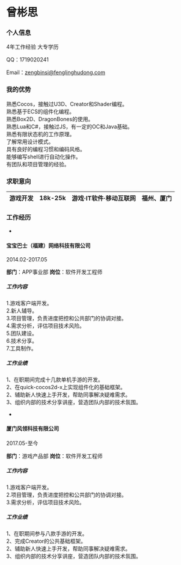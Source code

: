 # 曾彬思

### 个人信息

4年工作经验  大专学历

QQ：1719020241

Email：zengbinsi@fenglinghudong.com

### 我的优势

熟悉Cocos，接触过U3D、Creator和Shader编程。  
熟悉基于ECS的组件化编程。  
熟悉Box2D、DragonBones的使用。  
熟悉Lua和C#，接触过JS，有一定的OC和Java基础。  
熟悉有限状态机的工作原理。  
了解常用设计模式。  
具有良好的编程习惯和编码风格。  
能够编写shell进行自动化操作。  
有团队和项目管理的经验。  

### 求职意向

| 游戏开发 | 18k-25k | 游戏·IT软件·移动互联网 |福州、厦门 |
|:----:|:----:|:----:|:----:|

### 工作经历
-

#### 宝宝巴士（福建）网络科技有限公司


2014.02-2017.05

**部门**：APP事业部  **岗位**：软件开发工程师


##### 工作内容

>
1.游戏客户端开发。  
2.新人辅导。  
3.项目管理，负责进度把控和公共部门的协调对接。  
4.需求分析，评估项目技术风险。  
5.团队建设。  
6.技术分享。  
7.工具制作。  

##### 工作业绩

>
1、在职期间完成十几款单机手游的开发。  
2、在quick-cocos2d-x上实现组件化的基础框架。  
2、辅助新人快速上手开发，帮助同事解决疑难需求。  
3、组织内部的技术分享讲座，营造团队内部的技术氛围。  

-

#### 厦门风领科技有限公司


2017.05-至今

**部门**：游戏产品部  **岗位**：软件开发工程师


##### 工作内容

>
1.游戏客户端开发。  
2.项目管理，负责进度把控和公共部门的协调对接。  
3.需求分析，评估项目技术风险。   

##### 工作业绩

>
1、在职期间参与八款手游的开发。  
2、完成Creator的公共基础框架。  
2、辅助新人快速上手开发，帮助同事解决疑难需求。  
3、组织内部的技术分享讲座，营造团队内部的技术氛围。  